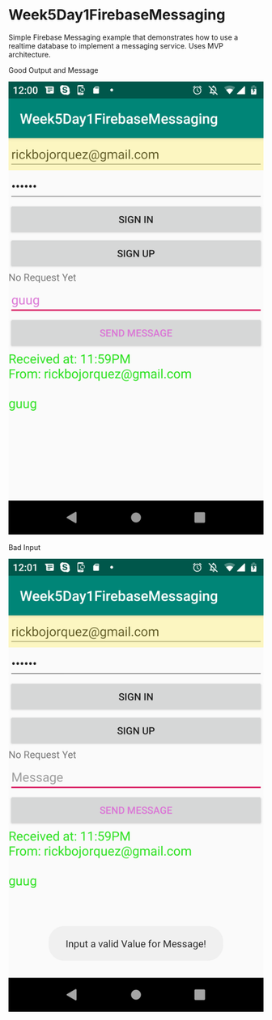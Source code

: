 # Week5Day1FirebaseMessaging
Simple Firebase Messaging example that demonstrates how to use a realtime database to implement a messaging service. Uses MVP architecture.


Good Output and Message


![alt text](https://github.com/elufire/Week5Day1FirebaseMessaging/blob/master/loginandMessage.png)



Bad Input


![alt text](https://github.com/elufire/Week5Day1FirebaseMessaging/blob/master/ToastForBadInput.png)
